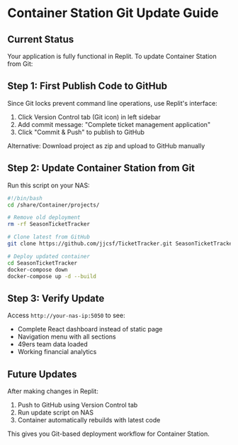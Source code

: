 # Container Station Git Update Guide

## Current Status
Your application is fully functional in Replit. To update Container Station from Git:

## Step 1: First Publish Code to GitHub

Since Git locks prevent command line operations, use Replit's interface:
1. Click Version Control tab (Git icon) in left sidebar
2. Add commit message: "Complete ticket management application"
3. Click "Commit & Push" to publish to GitHub

Alternative: Download project as zip and upload to GitHub manually

## Step 2: Update Container Station from Git

Run this script on your NAS:

```bash
#!/bin/bash
cd /share/Container/projects/

# Remove old deployment
rm -rf SeasonTicketTracker

# Clone latest from GitHub
git clone https://github.com/jjcsf/TicketTracker.git SeasonTicketTracker

# Deploy updated container
cd SeasonTicketTracker
docker-compose down
docker-compose up -d --build
```

## Step 3: Verify Update

Access `http://your-nas-ip:5050` to see:
- Complete React dashboard instead of static page
- Navigation menu with all sections
- 49ers team data loaded
- Working financial analytics

## Future Updates

After making changes in Replit:
1. Push to GitHub using Version Control tab
2. Run update script on NAS
3. Container automatically rebuilds with latest code

This gives you Git-based deployment workflow for Container Station.